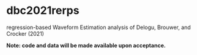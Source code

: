# dbc2021rerps
regression-based Waveform Estimation analysis of Delogu, Brouwer, and Crocker (2021)

**Note: code and data will be made available upon acceptance.**
